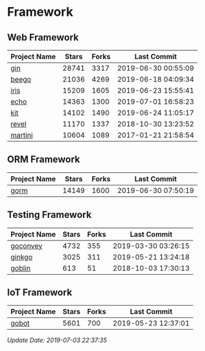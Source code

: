 # Framework

## Web Framework

| Project Name | Stars | Forks | Last Commit |
| ------------ | ----- | ----- | ----------- |
| [gin](https://github.com/gin-gonic/gin) | 28741 | 3317 | 2019-06-30 00:55:09 |
| [beego](https://github.com/astaxie/beego) | 21036 | 4269 | 2019-06-18 04:09:34 |
| [iris](https://github.com/kataras/iris) | 15209 | 1605 | 2019-06-23 15:55:41 |
| [echo](https://github.com/labstack/echo) | 14363 | 1300 | 2019-07-01 16:58:23 |
| [kit](https://github.com/go-kit/kit) | 14102 | 1490 | 2019-06-24 11:05:17 |
| [revel](https://github.com/revel/revel) | 11170 | 1337 | 2018-10-30 13:23:52 |
| [martini](https://github.com/go-martini/martini) | 10604 | 1089 | 2017-01-21 21:58:54 |

## ORM Framework

| Project Name | Stars | Forks | Last Commit |
| ------------ | ----- | ----- | ----------- |
| [gorm](https://github.com/jinzhu/gorm) | 14149 | 1600 | 2019-06-30 07:50:19 |

## Testing Framework

| Project Name | Stars | Forks | Last Commit |
| ------------ | ----- | ----- | ----------- |
| [goconvey](https://github.com/smartystreets/goconvey) | 4732 | 355 | 2019-03-30 03:26:15 |
| [ginkgo](https://github.com/onsi/ginkgo) | 3025 | 311 | 2019-05-21 13:24:18 |
| [goblin](https://github.com/franela/goblin) | 613 | 51 | 2018-10-03 17:30:13 |

## IoT Framework

| Project Name | Stars | Forks | Last Commit |
| ------------ | ----- | ----- | ----------- |
| [gobot](https://github.com/hybridgroup/gobot) | 5601 | 700 | 2019-05-23 12:37:01 |

*Update Date: 2019-07-03 22:37:35*